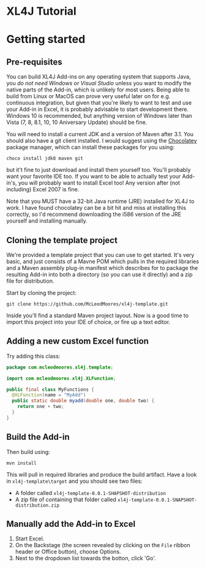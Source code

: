 XL4J Tutorial
=============

# Getting started
## Pre-requisites
You can build XL4J Add-ins on any operating system that supports Java, you *do not need Windows or Visual Studio* unless you
want to modify the native parts of the Add-in, which is unlikely for most users.  Being able to build from Linux or MacOS
can prove very useful later on for e.g. continuous integration, but given that you're likely to want to test and use your 
Add-in in Excel, it is probably advisable to start development there.  Windows 10 is recommended, but anything version of 
Windows later than Vista (7, 8, 8.1, 10, 10 Aniversary Update) should be fine.

You will need to install a current JDK and a version of Maven after 3.1.  You should also have a git client installed.  I
would suggest using the [Chocolatey](https://www.chocolatey.org) package manager, which can install these packages for you 
using:
```
choco install jdk8 maven git
```
but it't fine to just download and install them yourself too.  You'll probably want your favorite IDE too.  If you want to 
be able to actually test your Add-in's, you will probably want to install Excel too!  Any version after (not including) 
Excel 2007 is fine.

Note that you MUST have a 32-bit Java runtime (JRE) installed for XL4J to work.  I have found chocolatey can be a bit hit and miss
at installing this correctly, so I'd recommend downloading the i586 version of the JRE yourself and installing manually.

## Cloning the template project
We're provided a template project that you can use to get started.  It's very basic, and just consists of a Mavne POM which pulls 
in the required libraries and a Maven assembly plug-in manifest which describes for to package the resulting Add-in into both a 
directory (so you can use it directly) and a zip file for distribution.

Start by cloning the project:
```
git clone https://github.com/McLeodMoores/xl4j-template.git
```
Inside you'll find a standard Maven project layout.  Now is a good time to import this project into your IDE of choice, or
fire up a text editor.  

## Adding a new custom Excel function
Try adding this class:
``` java
package com.mcleodmoores.xl4j.template;

import com.mcleodmoores.xl4j.XLFunction;

public final class MyFunctions {
  @XLFunction(name = "MyAdd")
  public static double myadd(double one, double two) {
    return one + two;
  }
}
```
## Build the Add-in
Then build using:
```
mvn install
```
This will pull in required libraries and produce the build artifact.  Have a look in `xl4j-template\target` and you should see two 
files:
 - A folder called `xl4j-template-0.0.1-SHAPSHOT-distribution`
 - A zip file of containing that folder called `xl4j-template-0.0.1-SNAPSHOT-distribution.zip`
 
## Manually add the Add-in to Excel
 1. Start Excel.
 2. On the Backstage (the screen revealed by clicking on the `File` ribbon header or Office button), choose Options.
 3. Next to the dropdown list towards the botton, click 'Go'.
